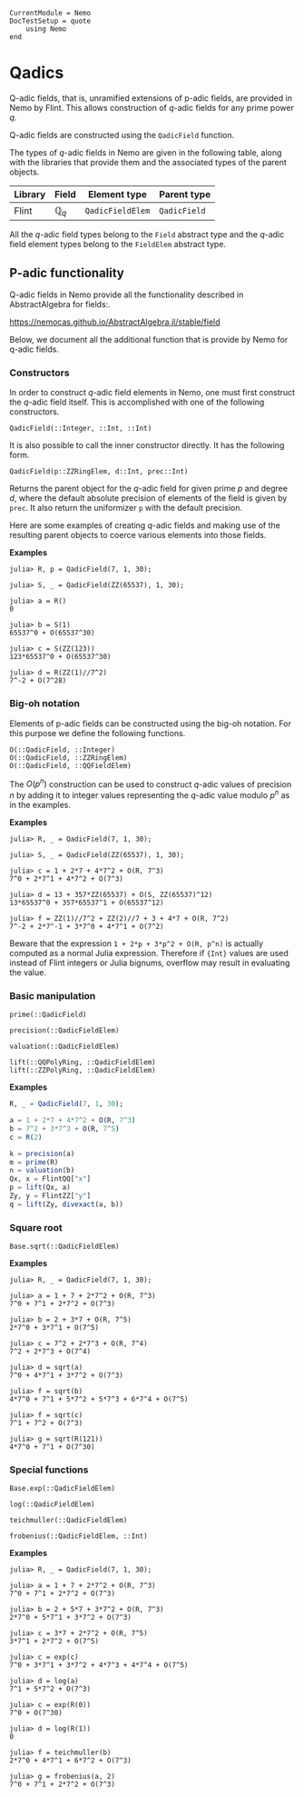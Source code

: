 ```@meta
CurrentModule = Nemo
DocTestSetup = quote
    using Nemo
end
```

# Qadics

Q-adic fields, that is, unramified extensions of p-adic fields, are provided in
Nemo by Flint. This allows construction of $q$-adic fields for any prime power
$q$.

Q-adic fields are constructed using the `QadicField` function.

The types of $q$-adic fields in Nemo are given in the following table, along
with the libraries that provide them and the associated types of the parent
objects.

 Library | Field          | Element type     | Parent type
---------|----------------|------------------|---------------
Flint    | $\mathbb{Q}_q$ | `QadicFieldElem` | `QadicField`

All the $q$-adic field types belong to the `Field` abstract type and the
$q$-adic field element types belong to the `FieldElem` abstract type.

## P-adic functionality

Q-adic fields in Nemo provide all the functionality described in AbstractAlgebra
for fields:.

<https://nemocas.github.io/AbstractAlgebra.jl/stable/field>

Below, we document all the additional function that is provide by Nemo for q-adic
fields.

### Constructors

In order to construct $q$-adic field elements in Nemo, one must first construct
the $q$-adic field itself. This is accomplished with one of the following
constructors.

```@docs
QadicField(::Integer, ::Int, ::Int)
```

It is also possible to call the inner constructor directly. It has the following
form.

```
QadicField(p::ZZRingElem, d::Int, prec::Int)
```

Returns the parent object for the $q$-adic field for given prime $p$ and degree
$d$, where the default absolute precision of elements of the field is given by
`prec`. It also return the uniformizer `p` with the default precision.

Here are some examples of creating $q$-adic fields and making use of the
resulting parent objects to coerce various elements into those fields.

**Examples**

```jldoctest
julia> R, p = QadicField(7, 1, 30);

julia> S, _ = QadicField(ZZ(65537), 1, 30);

julia> a = R()
0

julia> b = S(1)
65537^0 + O(65537^30)

julia> c = S(ZZ(123))
123*65537^0 + O(65537^30)

julia> d = R(ZZ(1)//7^2)
7^-2 + O(7^28)
```

### Big-oh notation

Elements of p-adic fields can  be constructed using the big-oh notation. For this
purpose we define the following functions.

```@docs
O(::QadicField, ::Integer)
O(::QadicField, ::ZZRingElem)
O(::QadicField, ::QQFieldElem)
```

The $O(p^n)$ construction can be used to construct $q$-adic values of precision
$n$ by adding it to integer values representing the $q$-adic value modulo
$p^n$ as in the examples.

**Examples**

```jldoctest
julia> R, _ = QadicField(7, 1, 30);

julia> S, _ = QadicField(ZZ(65537), 1, 30);

julia> c = 1 + 2*7 + 4*7^2 + O(R, 7^3)
7^0 + 2*7^1 + 4*7^2 + O(7^3)

julia> d = 13 + 357*ZZ(65537) + O(S, ZZ(65537)^12)
13*65537^0 + 357*65537^1 + O(65537^12)

julia> f = ZZ(1)//7^2 + ZZ(2)//7 + 3 + 4*7 + O(R, 7^2)
7^-2 + 2*7^-1 + 3*7^0 + 4*7^1 + O(7^2)
```

Beware that the expression `1 + 2*p + 3*p^2 + O(R, p^n)` is actually computed
as a normal Julia expression. Therefore if `{Int}` values are used instead
of Flint integers or Julia bignums, overflow may result in evaluating the
value.

### Basic manipulation

```@docs
prime(::QadicField)
```

```@docs
precision(::QadicFieldElem)
```

```@docs
valuation(::QadicFieldElem)
```

```@docs
lift(::QQPolyRing, ::QadicFieldElem)
lift(::ZZPolyRing, ::QadicFieldElem)
```

**Examples**

```julia
R, _ = QadicField(7, 1, 30);

a = 1 + 2*7 + 4*7^2 + O(R, 7^3)
b = 7^2 + 3*7^3 + O(R, 7^5)
c = R(2)

k = precision(a)
m = prime(R)
n = valuation(b)
Qx, x = FlintQQ["x"]
p = lift(Qx, a)
Zy, y = FlintZZ["y"]
q = lift(Zy, divexact(a, b))
```

### Square root

```@docs
Base.sqrt(::QadicFieldElem)
```

**Examples**

```jldoctest
julia> R, _ = QadicField(7, 1, 30);

julia> a = 1 + 7 + 2*7^2 + O(R, 7^3)
7^0 + 7^1 + 2*7^2 + O(7^3)

julia> b = 2 + 3*7 + O(R, 7^5)
2*7^0 + 3*7^1 + O(7^5)

julia> c = 7^2 + 2*7^3 + O(R, 7^4)
7^2 + 2*7^3 + O(7^4)

julia> d = sqrt(a)
7^0 + 4*7^1 + 3*7^2 + O(7^3)

julia> f = sqrt(b)
4*7^0 + 7^1 + 5*7^2 + 5*7^3 + 6*7^4 + O(7^5)

julia> f = sqrt(c)
7^1 + 7^2 + O(7^3)

julia> g = sqrt(R(121))
4*7^0 + 7^1 + O(7^30)
```

### Special functions

```@docs
Base.exp(::QadicFieldElem)
```

```@docs
log(::QadicFieldElem)
```

```@docs
teichmuller(::QadicFieldElem)
```

```@docs
frobenius(::QadicFieldElem, ::Int)
```

**Examples**

```jldoctest
julia> R, _ = QadicField(7, 1, 30);

julia> a = 1 + 7 + 2*7^2 + O(R, 7^3)
7^0 + 7^1 + 2*7^2 + O(7^3)

julia> b = 2 + 5*7 + 3*7^2 + O(R, 7^3)
2*7^0 + 5*7^1 + 3*7^2 + O(7^3)

julia> c = 3*7 + 2*7^2 + O(R, 7^5)
3*7^1 + 2*7^2 + O(7^5)

julia> c = exp(c)
7^0 + 3*7^1 + 3*7^2 + 4*7^3 + 4*7^4 + O(7^5)

julia> d = log(a)
7^1 + 5*7^2 + O(7^3)

julia> c = exp(R(0))
7^0 + O(7^30)

julia> d = log(R(1))
0

julia> f = teichmuller(b)
2*7^0 + 4*7^1 + 6*7^2 + O(7^3)

julia> g = frobenius(a, 2)
7^0 + 7^1 + 2*7^2 + O(7^3)
``` 

